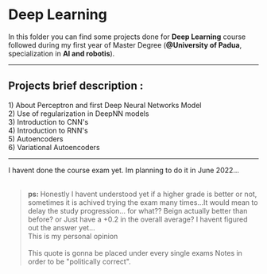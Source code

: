 <h1> Deep Learning </h1>
In this folder you can find some projects done for <b>Deep Learning</b> course followed during my first year of Master Degree (<b>@University of Padua</b>, specialization in <b>AI and robotis</b>).
</br>
<hr>
<h2> Projects brief description : </h2>
1)  About Perceptron and first Deep Neural Networks Model </br>
2)  Use of regularization in DeepNN models </br>
3)  Introduction to CNN's  </br>
4)  Introduction to RNN's  </br>
5)  Autoencoders  </br>
6)  Variational Autoencoders  </br>
<hr>
I havent done the course exam yet. Im planning to do it in June 2022...
<br>
<br>

> <b>ps: </b> 
> Honestly I havent understood yet if a higher grade is better or not, sometimes it is achived trying the exam many times...It would mean to delay the study progression... for what?? Beign actually better than before? or  Just have a +0.2 in the overall average?
>I havent figured out the answer yet... <br>
>This is my personal opinion<br><br>
>This quote is gonna be placed under every single exams Notes in order to be "politically correct". 

